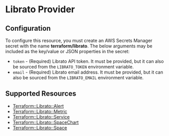 # Librato Provider

## Configuration

To configure this resource, you must create an AWS Secrets Manager secret with the name **terraform/librato**. The below arguments may be included as the key/value or JSON properties in the secret:

* `token` - (Required) Librato API token. It must be provided, but it can also
  be sourced from the `LIBRATO_TOKEN` environment variable.
* `email` - (Required) Librato email address. It must be provided, but it can
  also be sourced from the `LIBRATO_EMAIL` environment variable.


## Supported Resources

* [Terraform::Librato::Alert](docs/providers/librato/Alert.md)
* [Terraform::Librato::Metric](docs/providers/librato/Metric.md)
* [Terraform::Librato::Service](docs/providers/librato/Service.md)
* [Terraform::Librato::SpaceChart](docs/providers/librato/SpaceChart.md)
* [Terraform::Librato::Space](docs/providers/librato/Space.md)